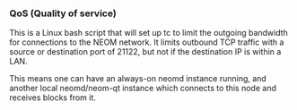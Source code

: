 ### QoS (Quality of service) ###

This is a Linux bash script that will set up tc to limit the outgoing bandwidth for connections to the NEOM network. It limits outbound TCP traffic with a source or destination port of 21122, but not if the destination IP is within a LAN.

This means one can have an always-on neomd instance running, and another local neomd/neom-qt instance which connects to this node and receives blocks from it.
